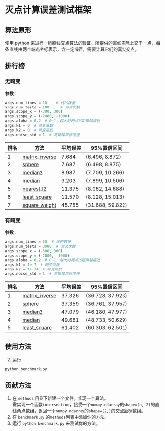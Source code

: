 # 灭点计算误差测试框架

## 算法原形

使用 python 来进行一组直线交点算法的验证。所提供的直线实际上交于一点，每条直线由两个端点坐标表示，含一定噪声，需要计算它们的真实交点。

## 排行榜
### 无畸变
**参数**：
```python
args.num_lines = 10    # 线的数量
args.num_tests = 100     # 测试次数
args.scope_x = (-300, 300)
args.scope_y = (-2000, -1000)
args.alpha = 0.2  # 0~1，越大时两点的距离越接近
args.k1 = 0  # 畸变系数
args.k2 = 0  # 畸变系数
args.noise_std = 1  # 高斯噪声标准差
```

|排名|方法|平均误差|95%置信区间|
|---|---|---|---|
| 1 | [matrix_inverse](methods/matrix_inverse.py) | 7.684 | (6.496, 8.872) |
| 2 | [sphere](methods/sphere.py) | 7.687 | (6.498, 8.875) |
| 3 | [median2](methods/median2.py) | 8.987 | (7.709, 10.266) |
| 4 | [median](methods/median.py) | 9.203 | (7.899, 10.506) |
| 5 | [nearest_l2](methods/nearest_l2.py) | 11.375 | (8.062, 14.688) |
| 6 | [least_square](methods/least_square.py) | 11.570 | (8.128, 15.013) |
| 7 | [square_weight](methods/square_weight.py) | 45.755 | (31.688, 59.822) |

### 有畸变
**参数**：
```python
args.num_lines = 10  # 线的数量
args.num_tests = 3000  # 测试次数
args.scope_x = (-300, 300)
args.scope_y = (-2000, -1000)
args.alpha = 0.2  # 0~1，越大时两点的距离越接近
args.k1 = 1e-7  # 畸变系数
args.k2 = 1e-14  # 畸变系数
args.noise_std = 1  # 高斯噪声标准差
```

|排名|方法|平均误差|95%置信区间|
|---|---|---|---|
| 1 | [matrix_inverse](methods/matrix_inverse.py) | 37.326 | (36.728, 37.923) |
| 2 | [sphere](methods/sphere.py) | 37.359 | (36.761, 37.957) |
| 3 | [median2](methods/median2.py) | 47.079 | (46.180, 47.977) |
| 4 | [median](methods/median.py) | 49.681 | (48.733, 50.629) |
| 5 | [least_square](methods/least_square.py) | 61.402 | (60.303, 62.501) |

## 使用方法

2. 运行
```bash
python benchmark.py
```

## 贡献方法
1. 在 `methods` 目录下新建一个文件，实现一个算法。  
    需实现一个函数`intersection`，接受一个`numpy.ndarray`的`shape=(n, 2)`的直线两点数组，返回一个`numpy.ndarray`的`shape=(2,)`的交点坐标数组。
2. 在 `benchmark.py` 的`methods`列表中添加你的方法。
3. 运行 `python benchmark.py` 来测试你的方法。
